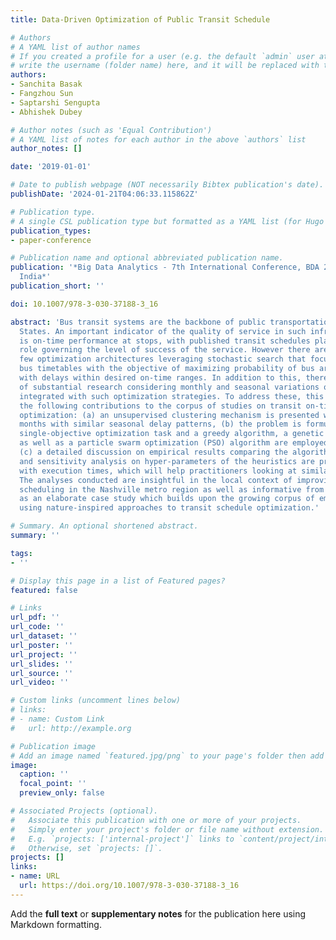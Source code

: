 ```yaml
---
title: Data-Driven Optimization of Public Transit Schedule

# Authors
# A YAML list of author names
# If you created a profile for a user (e.g. the default `admin` user at `content/authors/admin/`), 
# write the username (folder name) here, and it will be replaced with their full name and linked to their profile.
authors:
- Sanchita Basak
- Fangzhou Sun
- Saptarshi Sengupta
- Abhishek Dubey

# Author notes (such as 'Equal Contribution')
# A YAML list of notes for each author in the above `authors` list
author_notes: []

date: '2019-01-01'

# Date to publish webpage (NOT necessarily Bibtex publication's date).
publishDate: '2024-01-21T04:06:33.115862Z'

# Publication type.
# A single CSL publication type but formatted as a YAML list (for Hugo requirements).
publication_types:
- paper-conference

# Publication name and optional abbreviated publication name.
publication: '*Big Data Analytics - 7th International Conference, BDA 2019, Ahmedabad,
  India*'
publication_short: ''

doi: 10.1007/978-3-030-37188-3_16

abstract: 'Bus transit systems are the backbone of public transportation in the United
  States. An important indicator of the quality of service in such infrastructures
  is on-time performance at stops, with published transit schedules playing an integral
  role governing the level of success of the service. However there are relatively
  few optimization architectures leveraging stochastic search that focus on optimizing
  bus timetables with the objective of maximizing probability of bus arrivals at timepoints
  with delays within desired on-time ranges. In addition to this, there is a lack
  of substantial research considering monthly and seasonal variations of delay patterns
  integrated with such optimization strategies. To address these, this paper makes
  the following contributions to the corpus of studies on transit on-time performance
  optimization: (a) an unsupervised clustering mechanism is presented which groups
  months with similar seasonal delay patterns, (b) the problem is formulated as a
  single-objective optimization task and a greedy algorithm, a genetic algorithm (GA)
  as well as a particle swarm optimization (PSO) algorithm are employed to solve it,
  (c) a detailed discussion on empirical results comparing the algorithms are provided
  and sensitivity analysis on hyper-parameters of the heuristics are presented along
  with execution times, which will help practitioners looking at similar problems.
  The analyses conducted are insightful in the local context of improving public transit
  scheduling in the Nashville metro region as well as informative from a global perspective
  as an elaborate case study which builds upon the growing corpus of empirical studies
  using nature-inspired approaches to transit schedule optimization.'

# Summary. An optional shortened abstract.
summary: ''

tags:
- ''

# Display this page in a list of Featured pages?
featured: false

# Links
url_pdf: ''
url_code: ''
url_dataset: ''
url_poster: ''
url_project: ''
url_slides: ''
url_source: ''
url_video: ''

# Custom links (uncomment lines below)
# links:
# - name: Custom Link
#   url: http://example.org

# Publication image
# Add an image named `featured.jpg/png` to your page's folder then add a caption below.
image:
  caption: ''
  focal_point: ''
  preview_only: false

# Associated Projects (optional).
#   Associate this publication with one or more of your projects.
#   Simply enter your project's folder or file name without extension.
#   E.g. `projects: ['internal-project']` links to `content/project/internal-project/index.md`.
#   Otherwise, set `projects: []`.
projects: []
links:
- name: URL
  url: https://doi.org/10.1007/978-3-030-37188-3_16
---
```


Add the **full text** or **supplementary notes** for the publication here using Markdown formatting.
